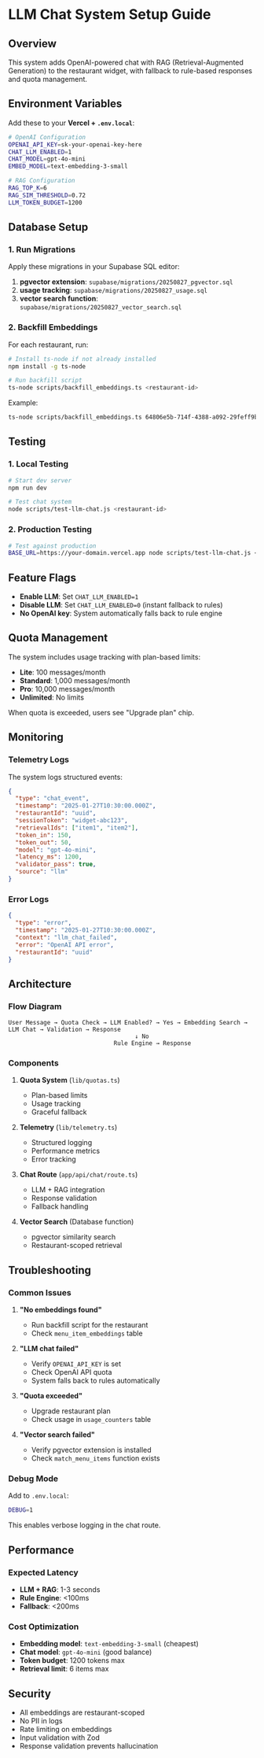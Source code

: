 # LLM Chat System Setup Guide

## Overview
This system adds OpenAI-powered chat with RAG (Retrieval-Augmented Generation) to the restaurant widget, with fallback to rule-based responses and quota management.

## Environment Variables

Add these to your **Vercel + `.env.local`**:

```bash
# OpenAI Configuration
OPENAI_API_KEY=sk-your-openai-key-here
CHAT_LLM_ENABLED=1
CHAT_MODEL=gpt-4o-mini
EMBED_MODEL=text-embedding-3-small

# RAG Configuration
RAG_TOP_K=6
RAG_SIM_THRESHOLD=0.72
LLM_TOKEN_BUDGET=1200
```

## Database Setup

### 1. Run Migrations

Apply these migrations in your Supabase SQL editor:

1. **pgvector extension**: `supabase/migrations/20250827_pgvector.sql`
2. **usage tracking**: `supabase/migrations/20250827_usage.sql`
3. **vector search function**: `supabase/migrations/20250827_vector_search.sql`

### 2. Backfill Embeddings

For each restaurant, run:

```bash
# Install ts-node if not already installed
npm install -g ts-node

# Run backfill script
ts-node scripts/backfill_embeddings.ts <restaurant-id>
```

Example:
```bash
ts-node scripts/backfill_embeddings.ts 64806e5b-714f-4388-a092-29feff9b64c0
```

## Testing

### 1. Local Testing

```bash
# Start dev server
npm run dev

# Test chat system
node scripts/test-llm-chat.js <restaurant-id>
```

### 2. Production Testing

```bash
# Test against production
BASE_URL=https://your-domain.vercel.app node scripts/test-llm-chat.js <restaurant-id>
```

## Feature Flags

- **Enable LLM**: Set `CHAT_LLM_ENABLED=1`
- **Disable LLM**: Set `CHAT_LLM_ENABLED=0` (instant fallback to rules)
- **No OpenAI key**: System automatically falls back to rule engine

## Quota Management

The system includes usage tracking with plan-based limits:

- **Lite**: 100 messages/month
- **Standard**: 1,000 messages/month  
- **Pro**: 10,000 messages/month
- **Unlimited**: No limits

When quota is exceeded, users see "Upgrade plan" chip.

## Monitoring

### Telemetry Logs

The system logs structured events:

```json
{
  "type": "chat_event",
  "timestamp": "2025-01-27T10:30:00.000Z",
  "restaurantId": "uuid",
  "sessionToken": "widget-abc123",
  "retrievalIds": ["item1", "item2"],
  "token_in": 150,
  "token_out": 50,
  "model": "gpt-4o-mini",
  "latency_ms": 1200,
  "validator_pass": true,
  "source": "llm"
}
```

### Error Logs

```json
{
  "type": "error",
  "timestamp": "2025-01-27T10:30:00.000Z",
  "context": "llm_chat_failed",
  "error": "OpenAI API error",
  "restaurantId": "uuid"
}
```

## Architecture

### Flow Diagram

```
User Message → Quota Check → LLM Enabled? → Yes → Embedding Search → LLM Chat → Validation → Response
                                    ↓ No
                              Rule Engine → Response
```

### Components

1. **Quota System** (`lib/quotas.ts`)
   - Plan-based limits
   - Usage tracking
   - Graceful fallback

2. **Telemetry** (`lib/telemetry.ts`)
   - Structured logging
   - Performance metrics
   - Error tracking

3. **Chat Route** (`app/api/chat/route.ts`)
   - LLM + RAG integration
   - Response validation
   - Fallback handling

4. **Vector Search** (Database function)
   - pgvector similarity search
   - Restaurant-scoped retrieval

## Troubleshooting

### Common Issues

1. **"No embeddings found"**
   - Run backfill script for the restaurant
   - Check `menu_item_embeddings` table

2. **"LLM chat failed"**
   - Verify `OPENAI_API_KEY` is set
   - Check OpenAI API quota
   - System falls back to rules automatically

3. **"Quota exceeded"**
   - Upgrade restaurant plan
   - Check usage in `usage_counters` table

4. **"Vector search failed"**
   - Verify pgvector extension is installed
   - Check `match_menu_items` function exists

### Debug Mode

Add to `.env.local`:
```bash
DEBUG=1
```

This enables verbose logging in the chat route.

## Performance

### Expected Latency

- **LLM + RAG**: 1-3 seconds
- **Rule Engine**: <100ms
- **Fallback**: <200ms

### Cost Optimization

- **Embedding model**: `text-embedding-3-small` (cheapest)
- **Chat model**: `gpt-4o-mini` (good balance)
- **Token budget**: 1200 tokens max
- **Retrieval limit**: 6 items max

## Security

- All embeddings are restaurant-scoped
- No PII in logs
- Rate limiting on embeddings
- Input validation with Zod
- Response validation prevents hallucination
